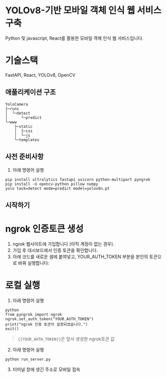 # YOLOv8-기반 모바일 객체 인식 웹 서비스 구축

Python 및 javascript, React를 활용한 모바일 객체 인식 웹 서비스입니다.

# 기술스택
FastAPI, React, YOLOv8, OpenCV

## 애플리케이션 구조
```text
YoloCamera
├─runs
│  └─detect
│      └─predict
└─www
    ├─static
    │  ├─css
    │  └─js
    └─templates
```

## 사전 준비사항
1. 아래 명령어 실행
```text
pip install ultralytics fastapi uvicorn python-multipart pyngrok
pip install -U opencv-python pillow numpy
yolo task=detect mode=predict model=yolov8n.pt
```

## 시작하기
# ngrok 인증토큰 생성
1. ngrok 웹사이트에 가입합니다 (아직 계정이 없는 경우).
2. 가입 후 대시보드에서 인증 토큰을 확인합니다.
3. 아래 코드를 새로운 셀에 붙여넣고, YOUR_AUTH_TOKEN 부분을 본인의 토큰으로 바꿔 실행합니다:

# 로컬 실행
1. 아래 명령어 실행
```text
python
from pyngrok import ngrok
ngrok.set_auth_token("YOUR_AUTH_TOKEN")
print("ngrok 인증 토큰이 설정되었습니다.")
exit()
```
 > `{{YOUR_AUTH_TOKEN}}`은 앞서 생성한 ngrok토큰 값
2. 아래 명령어 실행
```text
python run_server.py
```
3. 터미널 창에 생긴 주소로 모바일 접속



